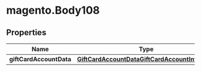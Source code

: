 # magento.Body108

## Properties
Name | Type | Description | Notes
------------ | ------------- | ------------- | -------------
**giftCardAccountData** | [**GiftCardAccountDataGiftCardAccountInterface**](GiftCardAccountDataGiftCardAccountInterface.md) |  | 


